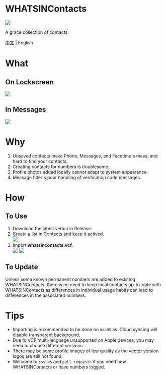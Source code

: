 # WHATSINContacts

![](https://github.com/shindgewongxj/WHATSINContacts/raw/main/whatsincontacts.png)  

A grace collection of contacts.

[中文](https://github.com/shindgewongxj/WHATSINContacts/blob/main/README_zh.md) | English

# What

## On Lockscreen

![](https://github.com/shindgewongxj/WHATSINContacts/raw/main/preview/notification.gif)

## In Messages

![](https://github.com/shindgewongxj/WHATSINContacts/raw/main/preview/messages.gif)

# Why

1. Unsaved contacts make Phone, Messages, and Facetime a mess, and hard to find your contacts.  
2. Creating contacts for numbers is troublesome.  
3. Profile photos added locally cannot adapt to system appearance. 
4. Message filter's poor handling of verification code messages.

# How

## To Use

1. Download the latest verion in Release.  
2. Create a list in Contacts and keep it actived.  
![](https://github.com/shindgewongxj/WHATSINContacts/raw/main/preview/contacts.gif)
3. Import **whatsincontacts.vcf**.  
![](https://github.com/shindgewongxj/WHATSINContacts/raw/main/preview/import.gif)
![](https://github.com/shindgewongxj/WHATSINContacts/raw/main/preview/update.gif)

## To Update

Unless some known permanent numbers are added to existing WHATSINContacts, there is no need to keep local contacts up-to-date with WHATSINContacts as differences in individual usage habits can lead to differences in the associated numbers.  

# Tips

- Importing is recommended to be done on `macOS` as iCloud syncing will disable transparent background.  
- Due to VCF multi-language unsupported on Apple devices, you may need to choose different versions.  
- There may be some profile images of low quality as the vector version logos are still not found.
- Welcome to `issues` and `pull requests` if you need new WHATSINContacts or have numbers logged.  
